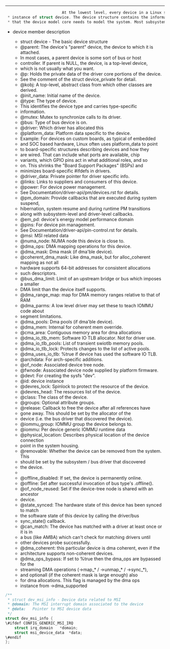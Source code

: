 ---

```C
						 At the lowest level, every device in a Linux system is represented by an
 * instance of struct device. The device structure contains the information
 * that the device model core needs to model the system. Most subsystems, however, track additional information about the devices they host. As a result, it is rare for devices to be represented by bare device structures; instead, that structure, like kobject structures, is usually embedded with in a higher-level representation of the device.
```

- device member description
    
    * struct device - The basic device structure  
    * @parent: The device's "parent" device, the device to which it is attached.  
    * In most cases, a parent device is some sort of bus or host  
    * controller. If parent is NULL, the device, is a top-level device,  
    * which is not usually what you want.  
    * @p: Holds the private data of the driver core portions of the device.  
    * See the comment of the struct device_private for detail.  
    * @kobj: A top-level, abstract class from which other classes are derived.  
    * @init_name: Initial name of the device.  
    * @type: The type of device.  
    * This identifies the device type and carries type-specific  
    * information.  
    * @mutex: Mutex to synchronize calls to its driver.  
    * @bus: Type of bus device is on.  
    * @driver: Which driver has allocated this  
    * @platform_data: Platform data specific to the device.  
    * Example: For devices on custom boards, as typical of embedded  
    * and SOC based hardware, Linux often uses platform_data to point  
    * to board-specific structures describing devices and how they  
    * are wired. That can include what ports are available, chip  
    * variants, which GPIO pins act in what additional roles, and so  
    * on. This shrinks the "Board Support Packages" (BSPs) and  
    * minimizes board-specific \#ifdefs in drivers.  
    * @driver_data: Private pointer for driver specific info.  
    * @links: Links to suppliers and consumers of this device.  
    * @power: For device power management.  
    * See Documentation/driver-api/pm/devices.rst for details.  
    * @pm_domain: Provide callbacks that are executed during system suspend,  
    * hibernation, system resume and during runtime PM transitions  
    * along with subsystem-level and driver-level callbacks.  
    * @em_pd: device's energy model performance domain  
    * @pins: For device pin management.  
    * See Documentation/driver-api/pin-control.rst for details.  
    * @msi: MSI related data  
    * @numa_node: NUMA node this device is close to.  
    * @dma_ops: DMA mapping operations for this device.  
    * @dma_mask: Dma mask (if dma'ble device).  
    * @coherent_dma_mask: Like dma_mask, but for alloc_coherent mapping as not all  
    * hardware supports 64-bit addresses for consistent allocations  
    * such descriptors.  
    * @bus_dma_limit: Limit of an upstream bridge or bus which imposes a smaller  
    * DMA limit than the device itself supports.  
    * @dma_range_map: map for DMA memory ranges relative to that of RAM  
    * @dma_parms: A low level driver may set these to teach IOMMU code about  
    * segment limitations.  
    * @dma_pools: Dma pools (if dma'ble device).  
    * @dma_mem: Internal for coherent mem override.  
    * @cma_area: Contiguous memory area for dma allocations  
    * @dma_io_tlb_mem: Software IO TLB allocator. Not for driver use.  
    * @dma_io_tlb_pools: List of transient swiotlb memory pools.  
    * @dma_io_tlb_lock: Protects changes to the list of active pools.  
    * @dma_uses_io_tlb: %true if device has used the software IO TLB.  
    * @archdata: For arch-specific additions.  
    * @of_node: Associated device tree node.  
    * @fwnode: Associated device node supplied by platform firmware.  
    * @devt: For creating the sysfs "dev".  
    * @id: device instance  
    * @devres_lock: Spinlock to protect the resource of the device.  
    * @devres_head: The resources list of the device.  
    * @class: The class of the device.  
    * @groups: Optional attribute groups.  
    * @release: Callback to free the device after all references have  
    * gone away. This should be set by the allocator of the  
    * device (i.e. the bus driver that discovered the device).  
    * @iommu_group: IOMMU group the device belongs to.  
    * @iommu: Per device generic IOMMU runtime data  
    * @physical_location: Describes physical location of the device connection  
    * point in the system housing.  
    * @removable: Whether the device can be removed from the system. This  
    * should be set by the subsystem / bus driver that discovered  
    * the device.  
    *  
    * @offline_disabled: If set, the device is permanently online.  
    * @offline: Set after successful invocation of bus type's .offline().  
    * @of_node_reused: Set if the device-tree node is shared with an ancestor  
    * device.  
    * @state_synced: The hardware state of this device has been synced to match  
    * the software state of this device by calling the driver/bus  
    * sync_state() callback.  
    * @can_match: The device has matched with a driver at least once or it is in  
    * a bus (like AMBA) which can't check for matching drivers until  
    * other devices probe successfully.  
    * @dma_coherent: this particular device is dma coherent, even if the  
    * architecture supports non-coherent devices.  
    * @dma_ops_bypass: If set to %true then the dma_ops are bypassed for the  
    * streaming DMA operations (->map_* / ->unmap_* / ->sync_*),  
    * and optionall (if the coherent mask is large enough) also  
    * for dma allocations. This flag is managed by the dma ops  
    * instance from ->dma_supported  
    

```C
/**
 * struct dev_msi_info - Device data related to MSI
 * @domain:	The MSI interrupt domain associated to the device
 * @data:	Pointer to MSI device data
 */
struct dev_msi_info {
\#ifdef CONFIG_GENERIC_MSI_IRQ
	struct irq_domain	*domain;
	struct msi_device_data	*data;
\#endif
};
```